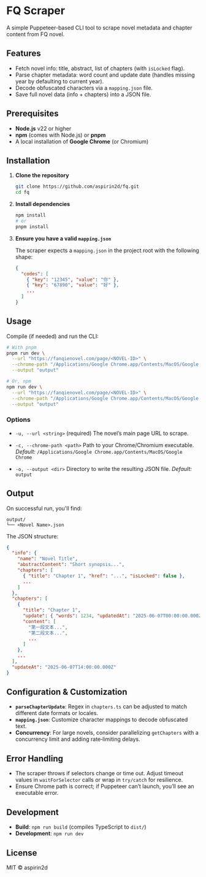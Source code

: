 # FQ Scraper

A simple Puppeteer-based CLI tool to scrape novel metadata and chapter content from FQ novel.

## Features

* Fetch novel info: title, abstract, list of chapters (with `isLocked` flag).
* Parse chapter metadata: word count and update date (handles missing year by defaulting to current year).
* Decode obfuscated characters via a `mapping.json` file.
* Save full novel data (info + chapters) into a JSON file.

## Prerequisites

* **Node.js** v22 or higher
* **npm** (comes with Node.js) or **pnpm**
* A local installation of **Google Chrome** (or Chromium)

## Installation

1. **Clone the repository**

   ```bash
   git clone https://github.com/aspirin2d/fq.git
   cd fq
   ```

2. **Install dependencies**

   ```bash
   npm install
   # or
   pnpm install
   ```

3. **Ensure you have a valid `mapping.json`**

   The scraper expects a `mapping.json` in the project root with the following shape:

   ```json
   {
     "codes": [
       { "key": "12345", "value": "你" },
       { "key": "67890", "value": "好" },
       ...
     ]
   }
   ```

## Usage

Compile (if needed) and run the CLI:

```bash
# With pnpm
pnpm run dev \
  --url "https://fanqienovel.com/page/<NOVEL-ID>" \
  --chrome-path "/Applications/Google Chrome.app/Contents/MacOS/Google Chrome" \
  --output "output"

# Or, npm
npm run dev \
  --url "https://fanqienovel.com/page/<NOVEL-ID>" \
  --chrome-path "/Applications/Google Chrome.app/Contents/MacOS/Google Chrome" \
  --output "output"
```

### Options

* `-u, --url <string>` (required)
  The novel’s main page URL to scrape.

* `-c, --chrome-path <path>`
  Path to your Chrome/Chromium executable.
  *Default:* `/Applications/Google Chrome.app/Contents/MacOS/Google Chrome`

* `-o, --output <dir>`
  Directory to write the resulting JSON file.
  *Default:* `output`

## Output

On successful run, you'll find:

```
output/
└── <Novel Name>.json
```

The JSON structure:

```json
{
  "info": {
    "name": "Novel Title",
    "abstractContent": "Short synopsis...",
    "chapters": [
      { "title": "Chapter 1", "href": "...", "isLocked": false },
      ...
    ]
  },
  "chapters": [
    {
      "title": "Chapter 1",
      "update": { "words": 1234, "updatedAt": "2025-06-07T00:00:00.000Z" },
      "content": [
        "第一段文本...",
        "第二段文本...",
        ...
      ]
    },
    ...
  ],
  "updateAt": "2025-06-07T14:00:00.000Z"
}
```

## Configuration & Customization

* **`parseChapterUpdate`**: Regex in `chapters.ts` can be adjusted to match different date formats or locales.
* **`mapping.json`**: Customize character mappings to decode obfuscated text.
* **Concurrency**: For large novels, consider parallelizing `getChapters` with a concurrency limit and adding rate‑limiting delays.

## Error Handling

* The scraper throws if selectors change or time out. Adjust timeout values in `waitForSelector` calls or wrap in `try/catch` for resilience.
* Ensure Chrome path is correct; if Puppeteer can’t launch, you’ll see an executable error.

## Development

* **Build**: `npm run build` (compiles TypeScript to `dist/`)
* **Development**: `npm run dev`

## License

MIT © aspirin2d
